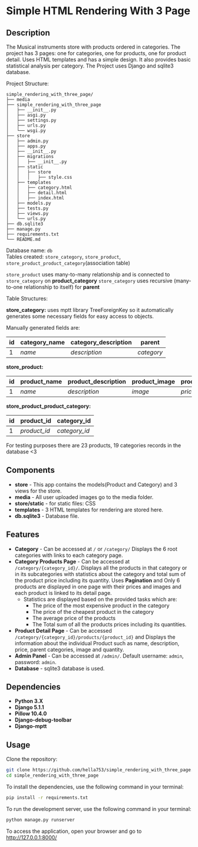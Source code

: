 # Simple HTML Rendering With 3 Page

## Description
The Musical instruments store with products ordered in categories. The project has 3 pages: one for categories, 
one for products, one for product detail. Uses HTML templates and has a simple design. It also provides basic 
statistical analysis per category.
The Project uses Django and sqlite3 database.

Project Structure:
```
simple_rendering_with_three_page/
├── media
├── simple_rendering_with_three_page
│   ├── __init__.py
│   ├── asgi.py
│   ├── settings.py
│   ├── urls.py
│   └── wsgi.py
├── store
│   ├── admin.py
│   ├── apps.py
│   ├── __init__.py
│   ├── migrations
│   │   ├── __init__.py
│   ├── static
│   │   ├── store
│   │   │   ├── style.css
│   ├── templates
│   │   ├── category.html
│   │   ├── detail.html
│   │   ├── index.html
│   ├── models.py
│   ├── tests.py
│   ├── views.py
│   └── urls.py
├── db.sqlite3
├── manage.py
├── requirements.txt
└── README.md

```

Database name: `db` <br>
Tables created: `store_category`, `store_product`, `store_product_product_category`(association table)<br>

`store_product` uses many-to-many relationship and is connected to `store_category` on **product_category**
`store_category` uses recursive (many-to-one relationship to itself) for **parent**<br>

Table Structures:

**store_category:** uses mptt library TreeForeignKey so it automatically generates some necessary fields 
for easy access to objects. 

Manually generated fields are:

| id | category_name | category_description | parent     |
|----|---------------|----------------------|------------|
| 1  | _name_        | _description_        | _category_ |


**store_product:**

| id | product_name | product_description | product_image | product_price | product_category | product_quantity |
|----|--------------|---------------------|---------------|---------------|------------------|------------------|
| 1  | _name_       | _description_       | _image_       | _price_       | _category_       | _number_         |


**store_product_product_category:**

| id | product_id   | category_id   |
|----|--------------|---------------|
| 1  | _product_id_ | _category_id_ |


For testing purposes there are 23 products, 19 categories records in the database <3


## **Components** ##
* **store** - This app contains the models(Product and Category) and 3 views for the store.
* **media** - All user uploaded images go to the media folder.
* **store/static** - for static files: CSS
* **templates** - 3 HTML templates for rendering are stored here.
* **db.sqlite3** - Database file.


## **Features** ##
* **Category** - Can be accessed at `/` or `/category/` Displays the 6 root categories with links to each category page.
* **Category Products Page** - Can be accessed at `/category/{category_id}/`. Displays all the products in that category or in its subcategories with statistics about the category and total sum of the product price including its quantity. Uses **Pagination** and Only 6 products are displayed in one page with their prices and images and each product is linked to its detail page. 
  * Statistics are displayed based on the provided tasks which are:
    * The price of the most expensive product in the category
    * The price of the cheapest product in the category
    * The average price of the products
    * The Total sum of all the products prices including its quantities.
* **Product Detail Page** - Can be accessed `/category/{category_id}/products/{product_id}` and Displays the information about the individual Product such as name, description, price, parent categories, image and quantity.
* **Admin Panel** - Can be accessed at `/admin/`. Default username: `admin`, password: `admin`.
* **Database** - sqlite3 database is used.

## Dependencies
* **Python 3.X**
* **Django 5.1.1**
* **Pillow 10.4.0**
* **Django-debug-toolbar**
* **Django-mptt**

## Usage
Clone the repository:
```bash
git clone https://github.com/hella753/simple_rendering_with_three_page.git
cd simple_rendering_with_three_page
```
To install the dependencies, use the following command in your terminal:
```bash
pip install -r requirements.txt
```
To run the development server, use the following command in your terminal:
```bash
python manage.py runserver
```
To access the application, open your browser and go to http://127.0.0.1:8000/

